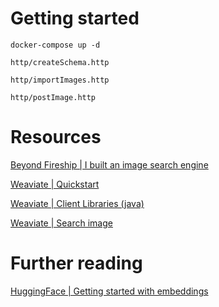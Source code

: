# Getting started

`docker-compose up -d`

`http/createSchema.http`

`http/importImages.http`

`http/postImage.http`

# Resources

[Beyond Fireship | I built an image search engine](
https://www.youtube.com/watch?v=mBcBoGhFndY&ab_channel=BeyondFireship)

[Weaviate | Quickstart](
https://weaviate.io/developers/weaviate/quickstart)

[Weaviate | Client Libraries (java)](
https://weaviate.io/developers/weaviate/client-libraries/java)

[Weaviate | Search image](
https://weaviate.io/developers/weaviate/search/image)


# Further reading

[HuggingFace | Getting started with embeddings](
https://huggingface.co/blog/getting-started-with-embeddings)

